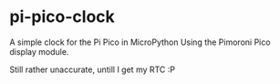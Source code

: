 # pi-pico-clock
A simple clock for the Pi Pico in MicroPython
Using the Pimoroni Pico display module. 

Still rather unaccurate, untill I get my RTC :P
